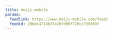 ```yaml
---
title: moiji-mobile
params:
  feedlink: https://www.moiji-mobile.com/feed/
  feedid: 20bdc4713b37e28fd90f729cc739303f
---
```

